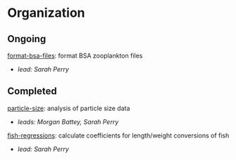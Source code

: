 # Organization
## **Ongoing**
[format-bsa-files](../04_Other/format-bsa-files): format BSA zooplankton files
- *lead: Sarah Perry*

## **Completed**
[particle-size](../04_Other/particle-size): analysis of particle size data
- *leads: Morgan Battey, Sarah Perry*

[fish-regressions](../04_Other/fish-regressions): calculate coefficients for length/weight conversions of fish
- *lead: Sarah Perry*
